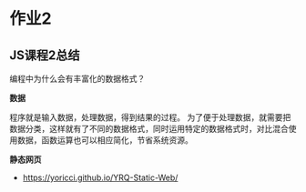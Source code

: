﻿# 作业2

JS课程2总结
---
编程中为什么会有丰富化的数据格式？

**数据**

 程序就是输入数据，处理数据，得到结果的过程。
 为了便于处理数据，就需要把数据分类，这样就有了不同的数据格式，同时运用特定的数据格式时，对比混合使用数据，函数运算也可以相应简化，节省系统资源。


**静态网页** 
  - https://yoricci.github.io/YRQ-Static-Web/
